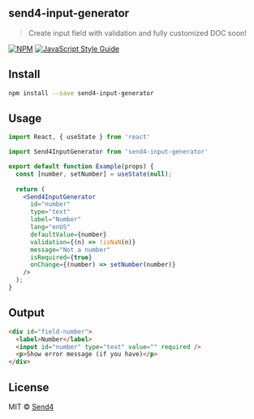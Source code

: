 ## send4-input-generator
> Create input field with validation and fully customized
> DOC soon!

[![NPM](https://img.shields.io/npm/v/send4-input-generator.svg)](https://www.npmjs.com/package/send4-input-generator) [![JavaScript Style Guide](https://img.shields.io/badge/code_style-standard-brightgreen.svg)](https://standardjs.com)

## Install

```bash
npm install --save send4-input-generator
```

## Usage

```jsx
import React, { useState } from 'react'

import Send4InputGenerator from 'send4-input-generator'

export default function Example(props) {
  const [number, setNumber] = useState(null);
  
  return (
    <Send4InputGenerator
      id="number"
      type="text"
      label="Number"
      lang="enUS"
      defaultValue={number}
      validation={(n) => !isNaN(n)}
      message="Not a number"
      isRequired={true}
      onChange={(number) => setNumber(number)}
    />
  );
}
```

## Output

```html
<div id="field-number">
  <label>Number</label>
  <input id="number" type="text" value="" required />
  <p>Show error message (if you have)</p>
</div>
```

## License

MIT © [Send4](https://github.com/send4store)
